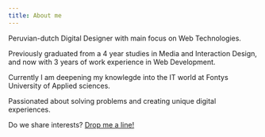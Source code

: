 ```yaml
---
title: About me
---
```

Peruvian-dutch Digital Designer with main focus on Web Technologies.

Previously graduated from a 4 year studies in Media and Interaction Design, and now with 3 years of work experience in Web Development.

Currently I am deepening my knowlegde into the IT world at Fontys University of Applied sciences.

Passionated about solving problems and creating unique digital experiences.

Do we share interests? <a target="_blank" href="mailto:jancarlohendriks@hotmail.com">Drop me a line!</a>
